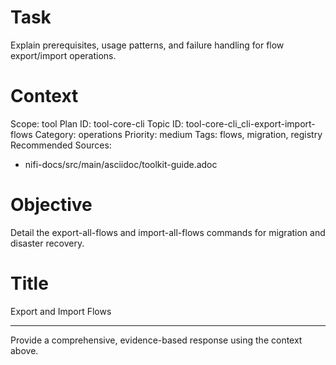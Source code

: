 # Task
Explain prerequisites, usage patterns, and failure handling for flow export/import operations.

# Context
Scope: tool
Plan ID: tool-core-cli
Topic ID: tool-core-cli_cli-export-import-flows
Category: operations
Priority: medium
Tags: flows, migration, registry
Recommended Sources:
- nifi-docs/src/main/asciidoc/toolkit-guide.adoc

# Objective
Detail the export-all-flows and import-all-flows commands for migration and disaster recovery.

# Title
Export and Import Flows

---

Provide a comprehensive, evidence-based response using the context above.
